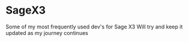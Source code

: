 # SageX3

Some of my most frequently used dev's for Sage X3
Will try and keep it updated as my journey continues 

